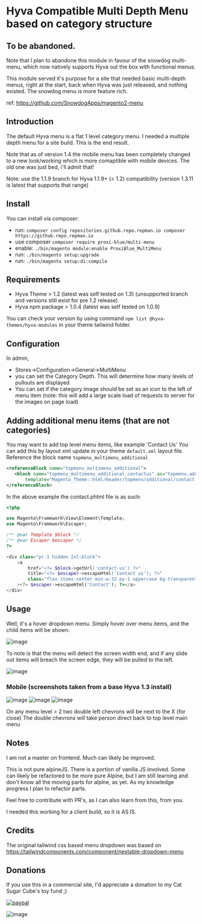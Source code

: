 # Hyva Compatible Multi Depth Menu based on category structure

## To be abandoned.

Note that I plan to abandone this module in favour of the snowdog multi-menu, which now natively
supports Hyva out the box with functional menus.

This module served it's purpose for a site that needed basic multi-depth menus, right at the start, back when Hyva was just released, and nothing existed.
The snowdog menu is more feature rich.

ref: https://github.com/SnowdogApps/magento2-menu

## Introduction

The default Hyva menu is a flat 1 level category menu. I needed a multiple depth menu for a site build.
This is the end result.

Note that as of version 1.4 the mobile menu has been completely changed to a new look/working 
which is more comaptible with mobile devices. The old one was just bed, i'll admit that!

Note: use the 1.1.9 branch for Hyva 1.1.9+ (< 1.2) compatibility (version 1.3.11 is latest that supports that range)

## Install

You can install via composer:

* run: `composer config repositories.github.repo.repman.io composer https://github.repo.repman.io`
* use composer `composer require proxi-blue/multi-menu`
* enable: `./bin/magento module:enable ProxiBlue_MultiMenu`
* run: `./bin/magento setup:upgrade`
* run: `./bin/magento setup:di:compile`

## Requirements

* Hyva Theme > 1.2 (latest was self tested on 1.3) (unsupported branch and versions still exist for pre 1.2 release)
* Hyva npm package > 1.0.4 (latest was self tested on 1.0.9)

You can check your version by using command ```npm list @hyva-themes/hyva-modules``` in your theme tailwind folder.

## Configuration

In admin, 

* Stores->Configuration->General->MultiMenu
* you can set the Category Depth. This will determine how many levels of pullouts are displayed
* You can set if the category image should be set as an icon to the left of menu item (note: this will add a large scale load of requests to server for the images on page load)

## Adding additional menu items (that are not categories)

You may want to add top level menu items, like example 'Contact Us'
You can add this by layout xml update in your theme `default.xml` layout file. Reference the block name `topmenu_multimenu_additional`

```xml
<referenceBlock name="topmenu_multimenu_additional">
   <block name="topmenu_multimenu_additional_contactus" as="topmenu.additional.contactus"
       template="Magento_Theme::html/header/topmenu/additional/contact.phtml" ttl="3600"/>
</referenceBlock>
```

In the above example the contact.phtml file is as such:

```php
<?php

use Magento\Framework\View\Element\Template;
use Magento\Framework\Escaper;

/** @var Template $block */
/** @var Escaper $escaper */
?>

<div class="pr-1 hidden 2xl:block">
    <a
        href="<?= $block->getUrl('contact-us') ?>"
        title="<?= $escaper->escapeHtml('Contact us'); ?>"
        class="flex items-center min-w-32 py-1 uppercase bg-transparent border rounded-sm hover:bg-secondary-darker focus:outline-none"
    ><?= $escaper->escapeHtml('Contact'); ?></a>
</div>
```

## Usage

Well, it's a hover dropdown menu. Simply hover over menu items, and the child items will be shown. 

![image](https://user-images.githubusercontent.com/4994260/119622514-ce63ea80-be39-11eb-87e6-be8f6efb2455.png)

To note is that the menu will detect the screen width end, and if any slide out items will breach the screen edge, they will be pulled to the left.

![image](https://user-images.githubusercontent.com/4994260/119622849-24d12900-be3a-11eb-8c28-5b2971edf50f.png)

### Mobile (screenshots taken from a base Hyva 1.3 install)

![image](https://github.com/ProxiBlue/hyva-proxiblue-multimenu/assets/4994260/e1479c50-77c8-4d73-9ac5-4cdcc3c25514)
![image](https://github.com/ProxiBlue/hyva-proxiblue-multimenu/assets/4994260/b32115ee-50c8-464f-a0bf-c3d96aade4ee)
![image](https://github.com/ProxiBlue/hyva-proxiblue-multimenu/assets/4994260/13a1da17-15fc-4ab1-99d5-da620636f0fd)

On any menu level > 2 two double left chevrons will be next to the X (for close)
The double chevrons will take person direct back to top level main menu


## Notes

I am not a master on frontend. Much can likely be improved.

This is not pure alpineJS. There is a portion of vanilla JS involved. Some can likely be refactored to be more pure Alpine, 
but I am still learning and don't know all the moving parts for alpine, as yet.
As my knowledge progress I plan to refactor parts.

Feel free to contribute with PR's, as I can also learn from this, from you.

I needed this working for a client build, so it is AS IS.

## Credits

The original tailwind css based menu dropdown was based on https://tailwindcomponents.com/component/nestable-dropdown-menu

## Donations

If you use this in a commercial site, I'd appreciate a donation to my Cat Sugar Cube's toy fund ;)

[![paypal](https://www.paypalobjects.com/en_US/i/btn/btn_donateCC_LG.gif)](https://paypal.me/proxiblue?locale.x=en_AU)

![image](https://user-images.githubusercontent.com/4994260/119922080-abece100-bfa1-11eb-968e-79af6e94789a.png)

